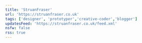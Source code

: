 ```yaml
---
title: 'StruanFraser'
url: 'https://struanfraser.co.uk'
tags: ['designer', 'prototyper','creative-coder','blogger']
updatesFeed: 'https://struanfraser.co.uk/feed.xml'
nsfw: false
rss: true
---
```

